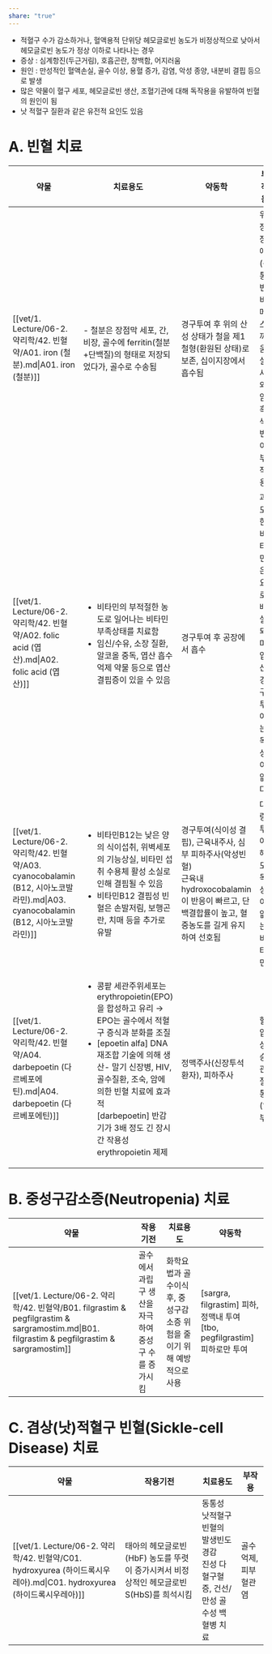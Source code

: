 ```yaml
---
share: "true"
---
```


- 적혈구 수가 감소하거나, 혈액용적 단위당 헤모글로빈 농도가 비정상적으로 낮아서 헤모글로빈 농도가 정상 이하로 나타나는 경우
- 증상 : 심계항진(두근거림), 호흡곤란, 창백함, 어지러움
- 원인 : 만성적인 혈액손실, 골수 이상, 용혈 증가, 감염, 악성 종양, 내분비 결핍 등으로 발생
- 많은 약물이 혈구 세포, 헤모글로빈 생산, 조혈기관에 대해 독작용을 유발하여 빈혈의 원인이 됨
- 낫 적혈구 질환과 같은 유전적 요인도 있음

# A. 빈혈 치료

| 약물                                                                                                             | 치료용도                                                                                                                                                                                                                           | 약동학                                                                                               | 부작용                                 |
| -------------------------------------------------------------------------------------------------------------- | ------------------------------------------------------------------------------------------------------------------------------------------------------------------------------------------------------------------------------ | ------------------------------------------------------------------------------------------------- | ----------------------------------- |
| [[vet/1. Lecture/06-2. 약리학/42. 빈혈약/A01. iron (철분).md\|A01. iron (철분)]]                                         | - 철분은 장점막 세포, 간, 비장, 골수에 ferritin(철분+단백질)의 형태로 저장되었다가, 골수로 수송됨                                                                                                                                                                 | 경구투여 후 위의 산성 상태가 철을 제1철형(환원된 상태)로 보존, 십이지장에서 흡수됨                                                  | 위장 장애(복통, 변비, 메스꺼움, 설사)와 암흑색 변이 부작용 |
| [[vet/1. Lecture/06-2. 약리학/42. 빈혈약/A02. folic acid (엽산).md\|A02. folic acid (엽산)]]                             | <ul><li>비타민의 부적절한 농도로 일어나는 비타민 부족상태를 치료함</li><li>임신/수유, 소장 질환, 알코올 중독, 엽산 흡수 억제 약물 등으로 엽산결핍증이 있을 수 있음</li></ul>                                                                                                                | 경구투여 후 공장에서 흡수                                                                                    | 과도한 비타민은 요로 배설되며, 엽산 경구 투여는 독성이 없다  |
| [[vet/1. Lecture/06-2. 약리학/42. 빈혈약/A03. cyanocobalamin (B12, 시아노코발라민).md\|A03. cyanocobalamin (B12, 시아노코발라민)]] | <ul><li>비타민B12는 낮은 양의 식이섭취, 위벽세포의 기능상실, 비타민 섭취 수용체 활성 소실로 인해 결핍될 수 있음</li><li>비타민B12 결핍성 빈혈은 손발저림, 보행곤란, 치매 등을 추가로 유발</li></ul>                                                                                                | 경구투여(식이성 결핍), 근육내주사, 심부 피하주사(악성빈혈)<br>근육내 hydroxocobalamin이 반응이 빠르고, 단백결합률이 높고, 혈중농도를 길게 유지하여 선호됨 | 대량 투여해도 독성이 없는 비타민                  |
| [[vet/1. Lecture/06-2. 약리학/42. 빈혈약/A04. darbepoetin (다르베포에틴).md\|A04. darbepoetin (다르베포에틴)]]                   | <ul><li>콩팥 세관주위세포는 erythropoietin(EPO)을 합성하고 유리 → EPO는 골수에서 적혈구 증식과 분화를 조질</li><li>[epoetin alfa] DNA 재조합 기술에 의해 생산- 말기 신장병, HIV, 골수질환, 조숙, 암에 의한 빈혈 치료에 효과적<br>[darbepoetin] 반감기가 3배 정도 긴 장시간 작용성 erythropoietin 제제</li></ul> | 정맥주사(신장투석 환자), 피하주사                                                                               | 혈압상승, 관절통(일부)                       |


# B. 중성구감소증(Neutropenia) 치료

| 약물                                                                                                                                     | 작용기전                          | 치료용도                                     | 약동학                                                             |
| -------------------------------------------------------------------------------------------------------------------------------------- | ----------------------------- | ---------------------------------------- | --------------------------------------------------------------- |
| [[vet/1. Lecture/06-2. 약리학/42. 빈혈약/B01. filgrastim & pegfilgrastim & sargramostim.md\|B01. filgrastim & pegfilgrastim & sargramostim]] | 골수에서 과립구 생산을 자극하여 중성구 수를 증가시킴 | 화학요법과 골수이식 후, 중성구감소증 위험을 줄이기 위해 예방적으로 사용 | [sargra, filgrastim] 피하, 정맥내 투여<br>[tbo, pegfilgrastim] 피하로만 투여 |


# C. 겸상(낫)적혈구 빈혈(Sickle-cell Disease) 치료

| 약물                                                                                               | 작용기전                                                 | 치료용도                                              | 부작용         |
| ------------------------------------------------------------------------------------------------ | ---------------------------------------------------- | ------------------------------------------------- | ----------- |
| [[vet/1. Lecture/06-2. 약리학/42. 빈혈약/C01. hydroxyurea (하이드록시우레아).md\|C01. hydroxyurea (하이드록시우레아)]] | 태아의 헤모글로빈(HbF) 농도를 뚜렷이 증가시켜서 비정상적인 헤모글로빈S(HbS)를 희석시킴 | 동통성 낫적혈구빈혈의 발생빈도 경감<br>진성 다혈구혈증, 건선/만성 골수성 백혈병 치료 | 골수억제, 피부혈관염 |

